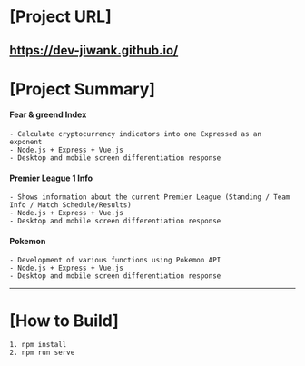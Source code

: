 # [Project URL]
<https://dev-jiwank.github.io/>
 ---
# [Project Summary]
#### Fear & greend Index
    - Calculate cryptocurrency indicators into one Expressed as an exponent
    - Node.js + Express + Vue.js
    - Desktop and mobile screen differentiation response
#### Premier League 1 Info
    - Shows information about the current Premier League (Standing / Team Info / Match Schedule/Results)
    - Node.js + Express + Vue.js
    - Desktop and mobile screen differentiation response
#### Pokemon
    - Development of various functions using Pokemon API
    - Node.js + Express + Vue.js
    - Desktop and mobile screen differentiation response
 ---
# [How to Build]
    1. npm install
    2. npm run serve
